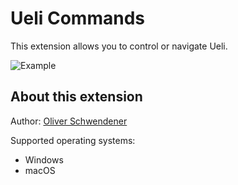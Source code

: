 # Ueli Commands

This extension allows you to control or navigate Ueli.

![Example](example.png)

## About this extension

Author: [Oliver Schwendener](https://github.com/oliverschwendener)

Supported operating systems:

- Windows
- macOS
